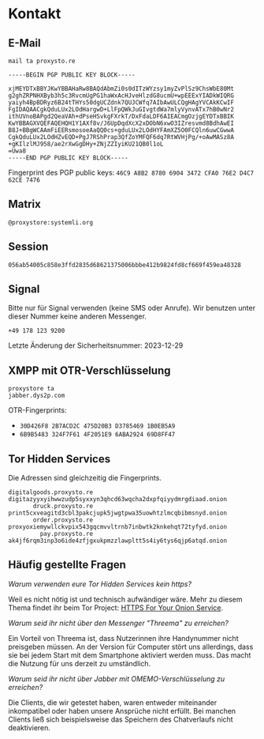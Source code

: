 # Kontakt

## E-Mail

<code>mail <span class="ritole">ta</span> proxysto.re</code>

```
-----BEGIN PGP PUBLIC KEY BLOCK-----

xjMEYDTxBBYJKwYBBAHaRw8BAQdAbmZi0s0dITzWYzsy1myZvPlSz9ChsWbE80Mt
g2ghZRPNHXByb3h5c3RvcmUgPG1haWxAcHJveHlzdG8ucmU+wpEEExYIADkWIQRG
yaiyh4BpBDRyz6B24tTHYs50dgUCZdnk7QUJCWfq7AIbAwULCQgHAgYVCAkKCwIF
FgIDAQAACgkQduLUx2LOdHargwD+LlFpQWkJuGIvgtdWa7mlyVynvATx7hB0wNr2
ithUVnoBAPgd2QeaVAh+dPseHSvkgFXrkT/DxFdaLDF6AIEACmgOzjgEYDTxBBIK
KwYBBAGXVQEFAQEHQH1Y1AXf8v/J6UpDqdXcX2xDObN6xwO3IZresvmd8BdhAwEI
B8J+BBgWCAAmFiEERsmosoeAaQQ0cs+gduLUx2LOdHYFAmXZ5O0FCQln6uwCGwwA
CgkQduLUx2LOdHZvEQD+PgJ7RShPrap3QfZoYMFQF6dq7RtWVHjPg/+oAwMASz8A
+gKIlzlMJ958/ae2rXwGgDHy+ZNjZZIyiKU21QB0l1oL
=Uwa8
-----END PGP PUBLIC KEY BLOCK-----
```

Fingerprint des PGP public keys: `46C9 A8B2 8780 6904 3472 CFA0 76E2 D4C7 62CE 7476`

## Matrix

`@proxystore:systemli.org`

## Session

`056ab54005c858e3ffd2835d68621375006bbbe412b9824fd8cf669f459ea48328`

## Signal

Bitte nur für Signal verwenden (keine SMS oder Anrufe). Wir benutzen unter dieser Nummer keine anderen Messenger.

`+49 178 123 9200`

Letzte Änderung der Sicherheitsnummer: 2023-12-29

## XMPP mit OTR-Verschlüsselung

<code>proxystore <span class="ritole">ta</span> jabber.dys2p.com</code>

OTR-Fingerprints:

* `30D426F8 2B7ACD2C 475D20B3 D3785469 1B0EB5A9`
* `6B9B5483 324F7F61 4F2051E9 6ABA2924 69D8FF47`

## Tor Hidden Services

Die Adressen sind gleichzeitig die Fingerprints.

```
digitalgoods.proxysto.re digitazyyxyihwwzudp5syxxyn3qhcd63wqcha2dxpfqiyydmrgdiaad.onion
       druck.proxysto.re print5cxveagitd3cbl3pakcjupk5jwgtpwa35uowhtzlmcqbibmsnyd.onion
       order.proxysto.re proxyoxiemywllckvpix543gqcmvvltrnb7inbwtk2knkehqt72tyfyd.onion
         pay.proxysto.re ak4jf6rqm3inp3o6ide4zfjgxukpmzzlawpltt5s4iy6tys6qjp6atqd.onion
```

## Häufig gestellte Fragen

_Warum verwenden eure Tor Hidden Services kein https?_

Weil es nicht nötig ist und technisch aufwändiger wäre. Mehr zu diesem Thema findet ihr beim Tor Project: [HTTPS For Your Onion Service](https://community.torproject.org/onion-services/advanced/https/).

_Warum seid ihr nicht über den Messenger "Threema" zu erreichen?_

Ein Vorteil von Threema ist, dass Nutzerinnen ihre Handynummer nicht preisgeben müssen. An der Version für Computer stört uns allerdings, dass sie bei jedem Start mit dem Smartphone aktiviert werden muss. Das macht die Nutzung für uns derzeit zu umständlich.

_Warum seid ihr nicht über Jabber mit OMEMO-Verschlüsselung zu erreichen?_

Die Clients, die wir getestet haben, waren entweder miteinander inkompatibel oder haben unsere Ansprüche nicht erfüllt. Bei manchen Clients ließ sich beispielsweise das Speichern des Chatverlaufs nicht deaktivieren.
